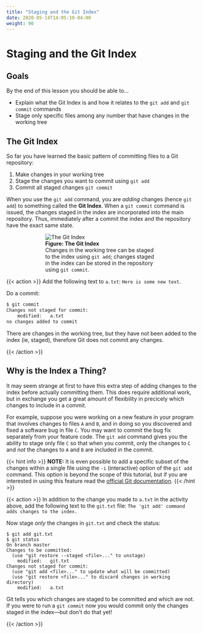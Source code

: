 ```yaml
---
title: "Staging and the Git Index"
date: 2020-05-14T14:05:19-04:00
weight: 90
---
```


# Staging and the Git Index

## Goals

By the end of this lesson you should be able to...

- Explain what the Git Index is and how it relates to the `git add` and `git commit` commands
- Stage only specific files among any number that have changes in the working tree

## The Git Index 

So far you have learned the basic pattern of committing files to a Git repository:

1. Make changes in your working tree
2. Stage the changes you want to commit using `git add`
3. Commit all staged changes `git commit`

When you use the `git add` command, you are *adding* changes (hence `git add`) to something called the **Git Index**.  When a `git commit` command is issued, the changes staged in the index are incorporated into the main repository.  Thus, immediately after a commit the index and the repository have the exact same state.

<figure style="width:300px; margin:auto">
<img src="/images/the-git-index.png" alt="The Git Index"><br>
<b>Figure: The Git Index</b><br>Changes in the working tree can be staged to the index using <code>git add</code>; changes staged in the index can be stored in the repository using <code>git commit</code>.
</figure>

{{< action >}}
Add the following text to `a.txt`: `Here is some new text`.

Do a commit:

```sh
$ git commit
Changes not staged for commit:
	modified:   a.txt
no changes added to commit
```

There are changes in the working tree, but they have not been added to the index (ie, staged), therefore Git does not commit any changes.


{{< /action >}}


## Why is the Index a Thing?

It may seem strange at first to have this extra step of adding changes to the index before actually committing them.  This does require additional work, but in exchange you get a great amount of flexibility in precicely which changes to include in a commit.

For example, suppose you were working on a new feature in your program that involves changes to files `A` and `B`, and in doing so you discovered and fixed a software bug in file `C`.  You may want to commit the bug fix separately from your feature code.  The `git add` command gives you the ability to stage only file `C` so that when you commit, only the changes to `C` and *not* the changes to `A` and `B` are included in the commit.

{{< hint info >}}
**NOTE:** It is even possible to add a specific subset of the changes within a single file using the `-i` (interactive) option of the `git add` command.  This option is beyond the scope of this tutorial, but if you are interested in using this feature read the [official Git documentation](https://git-scm.com/book/en/v2/Git-Tools-Interactive-Staging).
{{< /hint >}}

{{< action >}}
In addition to the change you made to `a.txt` in the activity above, add the following text to the `git.txt` file: `The 'git add' command adds changes to the index.`

Now stage *only* the changes in `git.txt` and check the status:
```text
$ git add git.txt
$ git status
On branch master
Changes to be committed:
  (use "git restore --staged <file>..." to unstage)
	modified:   git.txt
Changes not staged for commit:
  (use "git add <file>..." to update what will be committed)
  (use "git restore <file>..." to discard changes in working directory)
	modified:   a.txt
```

Git tells you which changes are staged to be committed and which are not.  If you were to run a `git commit` now you would commit only the changes staged in the index—but don't do that yet!

{{< /action >}}

